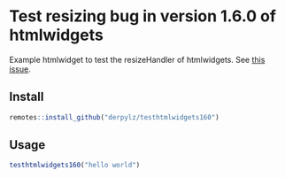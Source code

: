 # Test resizing bug in version 1.6.0 of htmlwidgets

Example htmlwidget to test the resizeHandler of htmlwidgets. See [this issue](https://github.com/ramnathv/htmlwidgets/issues/456).

## Install

```R
remotes::install_github("derpylz/testhtmlwidgets160")
```

## Usage

```R
testhtmlwidgets160("hello world")
```
